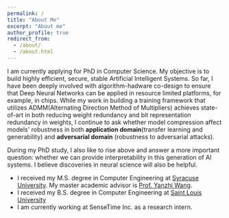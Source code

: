 ```yaml
---
permalink: /
title: "About Me"
excerpt: "About me"
author_profile: true
redirect_from: 
  - /about/
  - /about.html
---
```


I am currently applying for PhD in Computer Science. My objective is to build highly efficient, secure, stable Artificial Intelligent Systems. So far, I have been deeply involved with algorithm-hadware co-design to ensure that Deep Neural Networks can be applied in 
resource limited platforms, for example, in chips. While my work in building a training framework that utilizes ADMM(Alternating Direction Method of Multipliers) achieves state-of-art in both reducing weight redundancy and bit representation redundancy in weights, I continue to ask whether model compression affect models' robustness in both <b>application domain</b>(transfer learning and generability) and <b>adversarial domain</b> (robustness to adversarial attacks).

During my PhD study, I also like to rise above and answer a more important question: whether we can provide interpretability in this generation of AI systems. I believe discoveries in neural science will also be helpful.




* I received my M.S. degree in Computer Engineering at [Syracuse University](https://www.syracuse.edu/). My master academic advisor is [Prof. Yanzhi Wang](http://www.ece.neu.edu/people/wang-yanzhi).
* I received my B.S. degree in Computer Engineering at [Saint Louis University](https://www.slu.edu/)
* I am currently working at SenseTime Inc. as a research intern.